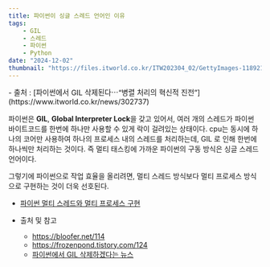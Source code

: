 ```yaml
---
title: 파이썬이 싱글 스레드 언어인 이유
tags:
    - GIL
    - 스레드
    - 파이썬
    - Python
date: "2024-12-02"
thumbnail: "https://files.itworld.co.kr/ITW202304_02/GettyImages-1189210101.jpg"
---
```

<p style="font-size:0.9rem">- 출처 : [파이썬에서 GIL 삭제된다⋯“병렬 처리의 혁신적 진전”](https://www.itworld.co.kr/news/302737)</p>

파이썬은 **GIL**, **Global Interpreter Lock**을 갖고 있어서, 여러 개의 스레드가 파이썬 바이트코드를 한번에 하나만 사용할 수 있게 락이 걸려있는 상태이다.
cpu는 동시에 하나의 코어만 사용하여 하나의 프로세스 내의 스레드를 처리하는데, GIL 로 인해 한번에 하나씩만 처리하는 것이다.
즉 멀티 태스킹에 가까운 파이썬의 구동 방식은 싱글 스레드 언어이다.

그렇기에 파이썬으로 작업 효율을 올리려면, 멀티 스레드 방식보다 멀티 프로세스 방식으로 구현하는 것이 더욱 선호된다.

- [파이썬 멀티 스레드와 멀티 프로세스 구현](https://monkey3199.github.io/develop/python/2018/12/04/python-pararrel.html)

- 출처 및 참고
    - <https://bloofer.net/114>
    - <https://frozenpond.tistory.com/124>
    - [파이썬에서 GIL 삭제하겠다는 뉴스](https://www.itworld.co.kr/news/302737)
